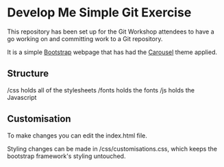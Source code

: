 # Develop Me Simple Git Exercise

This repository has been set up for the Git Workshop attendees to have a go working on and committing work to a Git repository.

It is a simple [Bootstrap](http://getbootstrap.com/) webpage that has had the [Carousel](http://getbootstrap.com/examples/carousel/) theme applied.

## Structure
/css holds all of the stylesheets
/fonts holds the fonts
/js holds the Javascript

## Customisation
To make changes you can edit the index.html file.

Styling changes can be made in /css/customisations.css, which keeps the bootstrap framework's styling untouched.

